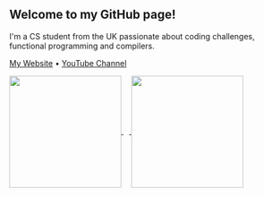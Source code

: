 ## Welcome to my GitHub page!

I'm a CS student from the UK passionate about coding challenges, functional programming and compilers.

[My Website](https://luc-wallace.github.io) • [YouTube Channel](https://www.youtube.com/@lucwallace)

<a href="https://github.com/luc-wallace">
  <span>
  <img height=200 align="center" src="https://github-readme-stats.vercel.app/api?username=luc-wallace&theme=transparent&rank_icon=github" />
  <img width="10" />
  <img height=200 align="center" src="https://github-readme-stats.vercel.app/api/top-langs/?username=luc-wallace&hide=html,css&size_weight=0.5&count_weight=0.5&theme=transparent&layout=compact&langs_count=8&card_width=320" />
</span>
</a>
